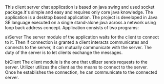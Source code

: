 This client server chat application is based on java swing and used socket package.It's simple and easy and requires only core java knowledge. 
The application is a desktop based application. The project is developed in Java SE language executed on a single stand-alone java across a network using loop back address concept.
Application consists of two programs:

a)Server
The server module of the application waits for the client to connect to it. Then if connection is granted a client interacts communicates and connects to the server, it can mutually communicate with the server. The duty of the server is to let clients exchange the messages.

b)Client
The client module is the one that utilizer sends requests to the server. Utilizer utilizes the client as the means to connect to the server. Once he establishes the connection, he can communicate to the connected server.
